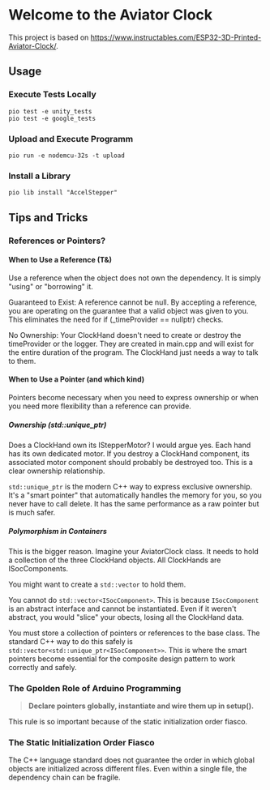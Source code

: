 # Welcome to the Aviator Clock
This project is based on https://www.instructables.com/ESP32-3D-Printed-Aviator-Clock/.

## Usage
### Execute Tests Locally
```
pio test -e unity_tests
pio test -e google_tests
```

### Upload and Execute Programm
```
pio run -e nodemcu-32s -t upload
```

### Install a Library
```
pio lib install "AccelStepper"
```

## Tips and Tricks
### References or Pointers?
#### When to Use a Reference (T&)
Use a reference when the object does not own the dependency. It is simply "using" or "borrowing" it. 

Guaranteed to Exist: A reference cannot be null. By accepting a reference, you are operating on the guarantee that a valid object was given to you. This eliminates the need for if (_timeProvider == nullptr) checks.

No Ownership: Your ClockHand doesn't need to create or destroy the timeProvider or the logger. They are created in main.cpp and will exist for the entire duration of the program. The ClockHand just needs a way to talk to them.

#### When to Use a Pointer (and which kind)
Pointers become necessary when you need to express ownership or when you need more flexibility than a reference can provide.

##### Ownership (std::unique_ptr<T>)
Does a ClockHand own its IStepperMotor? I would argue yes. Each hand has its own dedicated motor. If you destroy a ClockHand component, its associated motor component should probably be destroyed too. This is a clear ownership relationship.

`std::unique_ptr` is the modern C++ way to express exclusive ownership. It's a "smart pointer" that automatically handles the memory for you, so you never have to call delete. It has the same performance as a raw pointer but is much safer.

##### Polymorphism in Containers
This is the bigger reason. Imagine your AviatorClock class. It needs to hold a collection of the three ClockHand objects. All ClockHands are ISocComponents.

You might want to create a `std::vector` to hold them.

You cannot do `std::vector<ISocComponent>`. This is because `ISocComponent` is an abstract interface and cannot be instantiated. Even if it weren't abstract, you would "slice" your obects, losing all the ClockHand data.

You must store a collection of pointers or references to the base class. The standard C++ way to do this safely is `std::vector<std::unique_ptr<ISocComponent>>`. This is where the smart pointers become essential for the composite design pattern to work correctly and safely.

### The Gpolden Role of Arduino Programming
> **Declare pointers globally, instantiate and wire them up in setup().**

This rule is so important because of the static initialization order fiasco.

### The Static Initialization Order Fiasco
The C++ language standard does not guarantee the order in which global objects are initialized across different files. Even within a single file, the dependency chain can be fragile.